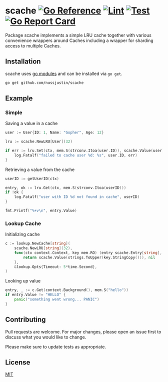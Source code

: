 # scache [![Go Reference](https://pkg.go.dev/badge/github.com/nussjustin/scache.svg)](https://pkg.go.dev/github.com/nussjustin/scache) [![Lint](https://github.com/nussjustin/scache/workflows/Lint/badge.svg)](https://github.com/nussjustin/scache/actions?query=workflow%3ALint) [![Test](https://github.com/nussjustin/scache/workflows/Test/badge.svg)](https://github.com/nussjustin/scache/actions?query=workflow%3ATest) [![Go Report Card](https://goreportcard.com/badge/github.com/nussjustin/scache)](https://goreportcard.com/report/github.com/nussjustin/scache)

Package scache implements a simple LRU cache together with various convenience wrappers around Caches including a wrapper for sharding access to multiple Caches.

## Installation

scache uses [go modules](https://github.com/golang/go/wiki/Modules) and can be installed via `go get`.

```bash
go get github.com/nussjustin/scache
```

## Example

### Simple

Saving a value in a cache

```go
user := User{ID: 1, Name: "Gopher", Age: 12}

lru := scache.NewLRU[User](32)

if err := lru.Set(ctx, mem.S(strconv.Itoa(user.ID)), scache.Value(user)); err != nil {
    log.Fatalf("failed to cache user %d: %s", user.ID, err)
}
```

Retrieving a value from the cache

```go
userID := getUserID(ctx)

entry, ok := lru.Get(ctx, mem.S(strconv.Itoa(userID)))
if !ok {
    log.Fatalf("user with ID %d not found in cache", userID)
}

fmt.Printf("%+v\n", entry.Value)
```

### Lookup Cache

Initializing cache

```go
c := lookup.NewCache[string](
	scache.NewLRU[string](32),
	func(ctx context.Context, key mem.RO) (entry scache.Entry[string], err error) {
		return scache.Value(strings.ToUpper(key.StringCopy())), nil
	},
	&lookup.Opts{Timeout: 5*time.Second},
)
```

Looking up value

```go
entry, _ := c.Get(context.Background(), mem.S("hello"))
if entry.Value != "HELLO" {
    panic("something went wrong... PANIC")
}
```

## Contributing
Pull requests are welcome. For major changes, please open an issue first to discuss what you would like to change.

Please make sure to update tests as appropriate.

## License
[MIT](https://choosealicense.com/licenses/mit/)
